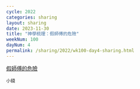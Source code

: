 ```yaml
---
cycle: 2022
categories: sharing
layout: sharing
date: 2023-11-30
title: "神學梳理：假師傅的危險"
weekNum: 100
dayNum: 4
permalink: /sharing/2022/wk100-day4-sharing.html
---
```


[假師傅的危險](https://eccseattle.github.io/media/sharing/2022/wk100/2023-11-30-bin.m4a)

`小錢`